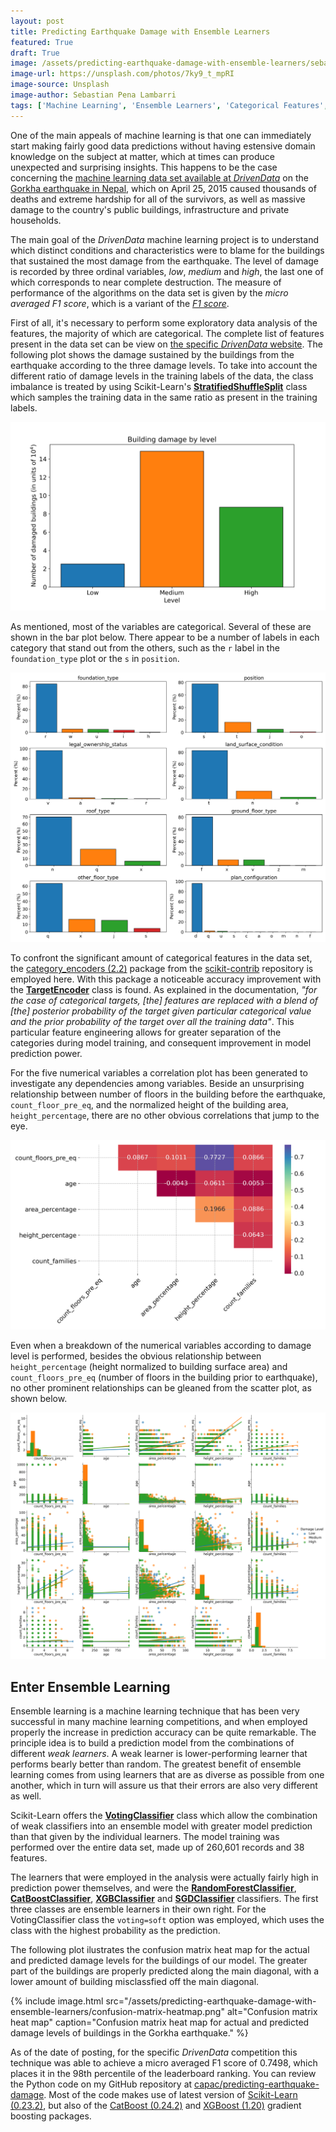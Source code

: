 ```yaml
---
layout: post
title: Predicting Earthquake Damage with Ensemble Learners
featured: True
draft: True
image: /assets/predicting-earthquake-damage-with-ensemble-learners/sebastian-pena-lambarri-7ky9_t_mpRI-unsplash.jpg
image-url: https://unsplash.com/photos/7ky9_t_mpRI
image-source: Unsplash
image-author: Sebastian Pena Lambarri
tags: ['Machine Learning', 'Ensemble Learners', 'Categorical Features', 'scikit-learn']
---
```


One of the main appeals of machine learning is that one can immediately start making fairly good data predictions without having estensive domain knowledge on the subject at matter, which at times can produce unexpected and surprising insights. This happens to be the case concerning the [machine learning data set available at _DrivenData_](https://www.drivendata.org/competitions/57/nepal-earthquake/) on the [Gorkha earthquake in Nepal](https://en.wikipedia.org/wiki/April_2015_Nepal_earthquake), which on April 25, 2015 caused thousands of deaths and extreme hardship for all of the survivors, as well as massive damage to the country's public buildings, infrastructure and private households.

<!-- In the earthquake fallout the Nepalese government carried out an extensive survey of households to estimate building damage, primarily to establish beneficiaries eligible for government assistance for housing reconstruction. The data set contains detailed information about the buildings' structure, legal ownership, terrain conditions and other useful socio-economic information. -->

The main goal of the _DrivenData_ machine learning project is to understand which distinct conditions and characteristics were to blame for the buildings that sustained the most damage from the earthquake. The level of damage is recorded by three ordinal variables, _low_, _medium_ and _high_, the last one of which corresponds to near complete destruction. The measure of performance of the algorithms on the data set is given by the _micro averaged F1 score_, which is a variant of the [_F1 score_](https://en.wikipedia.org/wiki/F1_score). <!-- The [F1 score](https://en.wikipedia.org/wiki/F1_score) is the harmonic mean of the precision and recall of a classifier. Conventionally it is used to evaluate performance on a binary classifier, but due to the three ordinal variables the _micro averaged F1 score_ is employed here. -->

First of all, it's necessary to perform some exploratory data analysis of the features, the majority of which are categorical. The complete list of features present in the data set can be view on [the specific _DrivenData_ website](https://www.drivendata.org/competitions/57/nepal-earthquake/page/136/#features_list). The following plot shows the damage sustained by the buildings from the earthquake according to the three damage levels. To take into account the different ratio of damage levels in the training labels of the data, the class imbalance is treated by using Scikit-Learn's [**StratifiedShuffleSplit**](https://scikit-learn.org/stable/modules/generated/sklearn.model_selection.StratifiedShuffleSplit.html) class which samples the training data in the same ratio as present in the training labels.

![Building damage by level](/assets/predicting-earthquake-damage-with-ensemble-learners/damage-level-by-grade.png)

As mentioned, most of the variables are categorical. Several of these are shown in the bar plot below. There appear to be a number of labels in each category that stand out from the others, such as the `r` label in the `foundation_type` plot or the `s` in `position`.

![Category plot](/assets/predicting-earthquake-damage-with-ensemble-learners/categorical-bar-plot.png)

To confront the significant amount of categorical features in the data set, the [category_encoders (2.2)](http://contrib.scikit-learn.org/category_encoders/) package from the [scikit-contrib](https://github.com/scikit-learn-contrib) repository is employed here. With this package a noticeable accuracy improvement with the [**TargetEncoder**](http://contrib.scikit-learn.org/category_encoders/targetencoder.html) class is found. As explained in the documentation, _"for the case of categorical targets, [the] features are replaced with a blend of [the] posterior probability of the target given particular categorical value and the prior probability of the target over all the training data"_. This particular feature engineering allows for greater separation of the categories during model training, and consequent improvement in model prediction power.

For the five numerical variables a correlation plot has been generated to investigate any dependencies among variables. Beside an unsurprising relationship between number of floors in the building before the earthquake, `count_floor_pre_eq`, and the normalized height of the building area, `height_percentage`, there are no other obvious correlations that jump to the eye.

![Correlation plot](/assets/predicting-earthquake-damage-with-ensemble-learners/correlation.png)

Even when a breakdown of the numerical variables according to damage level is performed, besides the obvious relationship between `height_percentage` (height normalized to building surface area) and `count_floors_pre_eq` (number of floors in the building prior to earthquake), no other prominent relationships can be gleaned from the scatter plot, as shown below.

![Pair plot](/assets/predicting-earthquake-damage-with-ensemble-learners/pairplot-with-reg.png)

## Enter Ensemble Learning

Ensemble learning is a machine learning technique that has been very successful in many machine learning competitions, and when employed properly the increase in prediction accuracy can be quite remarkable. The principle idea is to build a prediction model from the combinations of different _weak learners_. A weak learner is lower-performing learner that performs bearly better than random. The greatest benefit of ensemble learning comes from using learners that are as diverse as possible from one another, which in turn will assure us that their errors are also very different as well.

Scikit-Learn offers the [**VotingClassifier**](https://scikit-learn.org/stable/modules/generated/sklearn.ensemble.VotingClassifier.html) class which allow the combination of weak classifiers into an ensemble model with greater model prediction than that given by the individual learners. The model training was performed over the entire data set, made up of 260,601 records and 38 features.

The learners that were employed in the analysis were actually fairly high in prediction power themselves, and were the  [**RandomForestClassifier**](https://scikit-learn.org/stable/modules/generated/sklearn.ensemble.RandomForestClassifier.html), [**CatBoostClassifier**](https://catboost.ai/docs/concepts/python-reference_catboostclassifier.html), [**XGBClassifier**](https://xgboost.readthedocs.io/en/stable/python/python_api.html#xgboost.XGBClassifier) and [**SGDClassifier**](https://scikit-learn.org/stable/modules/generated/sklearn.linear_model.SGDClassifier.html) classifiers. The first three classes are ensemble learners in their own right. For the VotingClassifier class the `voting=soft` option was employed, which uses the class with the highest probability as the prediction.

The following plot ilustrates the confusion matrix heat map for the actual and predicted damage levels for the buildings of our model. The greater part of the buildings are properly predicted along the main diagonal, with a lower amount of building misclassfied off the main diagonal.

<!-- ![Confusion matrix heat map](/assets/predicting-earthquake-damage-with-ensemble-learners/confusion-matrix-heatmap.png) -->

{% include image.html
    src="/assets/predicting-earthquake-damage-with-ensemble-learners/confusion-matrix-heatmap.png"
    alt="Confusion matrix heat map"
    caption="Confusion matrix heat map for actual and predicted damage levels of buildings in the Gorkha earthquake."
%}

As of the date of posting, for the specific _DrivenData_ competition this technique was able to achieve a micro averaged F1 score of 0.7498, which places it in the 98th percentile of the leaderboard ranking. You can review the Python code on my GitHub repository at [capac/predicting-earthquake-damage](https://github.com/capac/predicting-earthquake-damage). Most of the code makes use of latest version of [Scikit-Learn (0.23.2)](https://scikit-learn.org/stable/), but also of the [CatBoost (0.24.2)](https://catboost.ai) and [XGBoost (1.20)](https://xgboost.ai) gradient boosting packages.